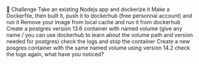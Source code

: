 💪 Challenge
Take an existing Nodejs app and dockerize it
Make a Dockerfile, then built it, push it to dockerhub (free personnal account) and run it
Remove your image from local cache and run it from dockerhub
Create a postgres version 13.6 container with named volume (give any name / you can use dockerhub to learn about the volume path and version needed for postgres)
check the logs and stop the container
Create a new posgres container with the same named volume using version 14.2
check the logs again, what have you noticed?
